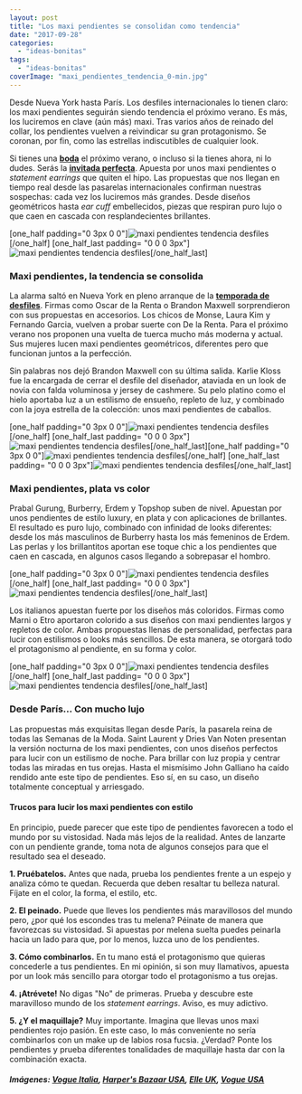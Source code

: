 ```yaml
---
layout: post
title: "Los maxi pendientes se consolidan como tendencia"
date: "2017-09-28"
categories: 
  - "ideas-bonitas"
tags: 
  - "ideas-bonitas"
coverImage: "maxi_pendientes_tendencia_0-min.jpg"
---
```


Desde Nueva York hasta París. Los desfiles internacionales lo tienen claro: los maxi pendientes seguirán siendo tendencia el próximo verano. Es más, los luciremos en clave (aún más) maxi. Tras varios años de reinado del collar, los pendientes vuelven a reivindicar su gran protagonismo. Se coronan, por fin, como las estrellas indiscutibles de cualquier look.

Si tienes una [**boda**](https://petitpleasures.com/novias-originales-julia-ivan/) el próximo verano, o incluso si la tienes ahora, ni lo dudes. Serás la [**invitada perfecta**](https://petitpleasures.com/invitada-de-boda-perfecta-trucos/). Apuesta por unos maxi pendientes o _statement earrings_ que quiten el hipo. Las propuestas que nos llegan en tiempo real desde las pasarelas internacionales confirman nuestras sospechas: cada vez los luciremos más grandes. Desde diseños geométricos hasta _ear cuff_ embellecidos, piezas que respiran puro lujo o que caen en cascada con resplandecientes brillantes.

\[one\_half padding="0 3px 0 0"\]![maxi pendientes tendencia desfiles](/images/maxi_pendientes_tendencia_1-min.jpg)\[/one\_half\] \[one\_half\_last padding= "0 0 0 3px"\]![maxi pendientes tendencia desfiles](/images/maxi_pendientes_tendencia_2-min.jpg)\[/one\_half\_last\]

### Maxi pendientes, la tendencia se consolida

La alarma saltó en Nueva York en pleno arranque de la [**temporada de desfiles**](https://petitpleasures.com/vestidos-de-novia-paris-fashion-week/). Firmas como Oscar de la Renta o Brandon Maxwell sorprendieron con sus propuestas en accesorios. Los chicos de Monse, Laura Kim y Fernando Garcia, vuelven a probar suerte con De la Renta. Para el próximo verano nos proponen una vuelta de tuerca mucho más moderna y actual. Sus mujeres lucen maxi pendientes geométricos, diferentes pero que funcionan juntos a la perfección.

Sin palabras nos dejó Brandon Maxwell con su última salida. Karlie Kloss fue la encargada de cerrar el desfile del diseñador, ataviada en un look de novia con falda voluminosa y jersey de cashmere. Su pelo platino como el hielo aportaba luz a un estilismo de ensueño, repleto de luz, y combinado con la joya estrella de la colección: unos maxi pendientes de caballos.

\[one\_half padding="0 3px 0 0"\]![maxi pendientes tendencia desfiles](/images/maxi_pendientes_tendencia_3-min.jpg)\[/one\_half\] \[one\_half\_last padding= "0 0 0 3px"\]![maxi pendientes tendencia desfiles](/images/maxi_pendientes_tendencia_4-min.jpg)\[/one\_half\_last\]\[one\_half padding="0 3px 0 0"\]![maxi pendientes tendencia desfiles](/images/maxi_pendientes_tendencia_5-min.jpg)\[/one\_half\] \[one\_half\_last padding= "0 0 0 3px"\]![maxi pendientes tendencia desfiles](/images/maxi_pendientes_tendencia_6-min.jpg)\[/one\_half\_last\]

### Maxi pendientes, plata vs color

Prabal Gurung, Burberry, Erdem y Topshop suben de nivel. Apuestan por unos pendientes de estilo luxury, en plata y con aplicaciones de brillantes. El resultado es puro lujo, combinado con infinidad de looks diferentes: desde los más masculinos de Burberry hasta los más femeninos de Erdem. Las perlas y los brillantitos aportan ese toque chic a los pendientes que caen en cascada, en algunos casos llegando a sobrepasar el hombro.

\[one\_half padding="0 3px 0 0"\]![maxi pendientes tendencia desfiles](/images/maxi_pendientes_tendencia_7-min.jpg)\[/one\_half\] \[one\_half\_last padding= "0 0 0 3px"\]![maxi pendientes tendencia desfiles](/images/maxi_pendientes_tendencia_8-min.jpg)\[/one\_half\_last\]

Los italianos apuestan fuerte por los diseños más coloridos. Firmas como Marni o Etro aportaron colorido a sus diseños con maxi pendientes largos y repletos de color. Ambas propuestas llenas de personalidad, perfectas para lucir con estilismos o looks más sencillos. De esta manera, se otorgará todo el protagonismo al pendiente, en su forma y color.

\[one\_half padding="0 3px 0 0"\]![maxi pendientes tendencia desfiles](/images/maxi_pendientes_tendencia_9-min.jpg)\[/one\_half\] \[one\_half\_last padding= "0 0 0 3px"\]![maxi pendientes tendencia desfiles](/images/maxi_pendientes_tendencia_10-min.jpg)\[/one\_half\_last\]

### Desde París... Con mucho lujo

Las propuestas más exquisitas llegan desde París, la pasarela reina de todas las Semanas de la Moda. Saint Laurent y Dries Van Noten presentan la versión nocturna de los maxi pendientes, con unos diseños perfectos para lucir con un estilismo de noche. Para brillar con luz propia y centrar todas las miradas en tus orejas. Hasta el mismísimo John Galliano ha caído rendido ante este tipo de pendientes. Eso sí, en su caso, un diseño totalmente conceptual y arriesgado.

#### Trucos para lucir los maxi pendientes con estilo

En principio, puede parecer que este tipo de pendientes favorecen a todo el mundo por su vistosidad. Nada más lejos de la realidad. Antes de lanzarte con un pendiente grande, toma nota de algunos consejos para que el resultado sea el deseado.

**1\. Pruébatelos.** Antes que nada, prueba los pendientes frente a un espejo y analiza cómo te quedan. Recuerda que deben resaltar tu belleza natural. Fíjate en el color, la forma, el estilo, etc.

**2\. El peinado.** Puede que lleves los pendientes más maravillosos del mundo pero, ¿por qué los escondes tras tu melena? Péinate de manera que favorezcas su vistosidad. Si apuestas por melena suelta puedes peinarla hacia un lado para que, por lo menos, luzca uno de los pendientes.

**3\. Cómo combinarlos.** En tu mano está el protagonismo que quieras concederle a tus pendientes. En mi opinión, si son muy llamativos, apuesta por un look más sencillo para otorgar todo el protagonismo a tus orejas.

**4\. ¡Atrévete!** No digas "No" de primeras. Prueba y descubre este maravilloso mundo de los _statement earrings_. Aviso, es muy adictivo.

**5\. ¿Y el maquillaje?** Muy importante. Imagina que llevas unos maxi pendientes rojo pasión. En este caso, lo más conveniente no sería combinarlos con un make up de labios rosa fucsia. ¿Verdad? Ponte los pendientes y prueba diferentes tonalidades de maquillaje hasta dar con la combinación exacta.

##### Imágenes: [Vogue Italia](http://www.vogue.it/), [Harper's Bazaar USA](http://www.harpersbazaar.com/), [Elle UK](http://www.elleuk.com/), [Vogue USA](https://www.vogue.com/fashion)
